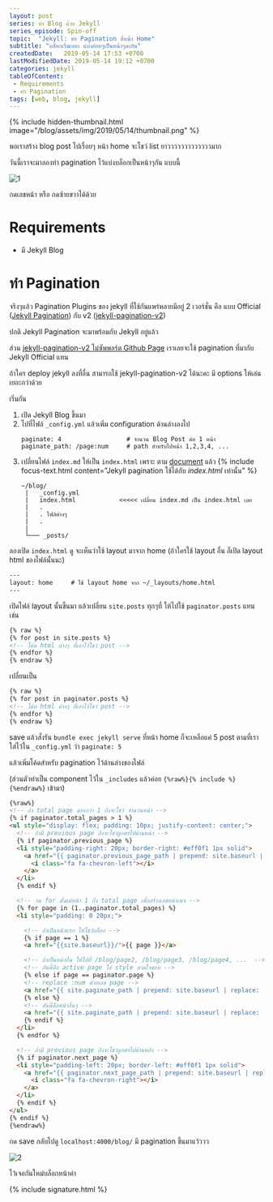 ```yaml
---
layout: post 
series: ทำ Blog ด้วย Jekyll
series_episode: Spin-off
topic:  "Jekyll: ทำ Pagination ที่หน้า Home"
subtitle: "บล็อกเริ่มเยอะ แบ่งย่อยๆเป็นหน้าๆละกัน"
createdDate:   2019-05-14 17:53 +0700
lastModifiedDate: 2019-05-14 19:12 +0700
categories: jekyll
tableOfContent:
 - Requirements
 - ทำ Pagination
tags: [web, blog, jekyll]
---
```


{% include hidden-thumbnail.html image="/blog/assets/img/2019/05/14/thumbnail.png" %}

พอเราสร้าง blog post ไปเรื่อยๆ หน้า home จะโชว์ list ยาวววววววววววววมาก

วันนี้เราจะมาลองทำ pagination ไว้แบ่งบล็อกเป็นหน้าๆกัน แบบนี้ 

![1](/blog/assets/img/2019/05/14/1.png)

กดเลขหน้า หรือ กดซ้ายขวาได้ด้วย

# Requirements

- มี Jekyll Blog

# ทำ Pagination

จริงๆแล้ว Pagination Plugins ของ jekyll ที่ใช้กันแพร่หลายมีอยู่ 2 เวอร์ชั่น คือ แบบ Official ([Jekyll Pagination](https://jekyllrb.com/docs/pagination/)) กับ v2 ([jekyll-pagination-v2](https://github.com/sverrirs/jekyll-paginate-v2))

ปกติ Jekyll Pagination จะมาพร้อมกับ Jekyll อยู่แล้ว 

ส่วน <u>jekyll-pagination-v2 ไม่ซัพพอร์ต Github Page</u> เราเลยจะใช้ pagination ที่มากับ Jekyll Official แทน

ถ้าใคร deploy jekyll ลงที่อื่น สามารถใช้ jekyll-pagination-v2 ได้นะคะ มี options ให้เล่นเยอะกว่าด้วย

เริ่มกัน

1. เปิด Jekyll Blog ขึ้นมา
2. ไปที่ไฟล์ `_config.yml` แล้วเพิ่ม configuration ด้านล่างลงไป
   ```
   paginate: 4                  # จำนวน Blog Post ต่อ 1 หน้า
   paginate_path: /page:num     # path สำหรับไปหน้า 1,2,3,4, ...
   ```
3. เปลี่ยนไฟล์ `index.md` ให้เป็น `index.html` เพราะ ตาม [document](https://jekyllrb.com/docs/pagination/) แล้ว {% include focus-text.html content="Jekyll pagination ใช้ได้กับ <em>index.html</em> เท่านั้น" %} 
   ```
   ~/blog/
    |   _config.yml   
    |   index.html            <<<<< เปลี่ยน index.md เป็น index.html เลย            
    |   .          
    |   . ไฟล์ต่างๆ  
    |   .                       
    |
    └─── _posts/
    ```

ลองเปิด `index.html` ดู จะเห็นว่าใช้ layout มาจาก home (ถ้าใครใช้ layout อื่น ก็เปิด layout html ของไฟล์นั้นนะ)
```html
---
layout: home     # ใช้ layout home จาก ~/_layouts/home.html
---
```

เปิดไฟล์ layout นั้นขึ้นมา แล้วเปลี่ยน `site.posts` ทุกๆที่ ให้ไปใช้ `paginator.posts` แทน เช่น

```html
{% raw %}
{% for post in site.posts %}
<!-- โค้ด html ต่างๆ ที่เอาไว้โชว์ post -->
{% endfor %}
{% endraw %}
```

เปลี่ยนเป็น

```html
{% raw %}
{% for post in paginator.posts %}
<!-- โค้ด html ต่างๆ ที่เอาไว้โชว์ post -->
{% endfor %}
{% endraw %}
```

save แล้วสั่งรัน `bundle exec jekyll serve` ที่หน้า home ก็จะเหลือแค่ 5 post ตามที่เราใส่ไว้ใน `_config.yml` ว่า `paginate: 5`

แล้วเพิ่มโค้ดสำหรับ pagination ไว้ด้านล่างของไฟล์

(ส่วนตัวทำเป็น component ไว้ใน `_includes` แล้วค่อย `{%raw%}{% include %}{%endraw%}` เข้ามา) 

```html
{%raw%}
<!-- ถ้า total page มากกว่า 1 ถึงจะโชว์ จำนวนหน้า -->
{% if paginator.total_pages > 1 %}
<ul style="display: flex; padding: 10px; justify-content: center;">
  <!-- ถ้ามี previous page ถึงจะโชว์ลูกศรไปด้านหน้า -->
  {% if paginator.previous_page %}
  <li style="padding-right: 20px; border-right: #eff0f1 1px solid">
    <a href="{{ paginator.previous_page_path | prepend: site.baseurl | replace: ':num', page }}">
      <i class="fa fa-chevron-left"></i>
    </a>
  </li>
  {% endif %}

  <!-- วน for ตั้งแต่หน้า 1 ถึง total page เพื่อสร้างเลขหน้าเพจ -->
  {% for page in (1..paginator.total_pages) %}
  <li style="padding: 0 20px;">

    <!-- ถ้าเป็นหน้าแรก ให้โชว์บล็อก -->    
    {% if page == 1 %}
    <a href="{{site.baseurl}}/">{{ page }}</a>

    <!-- ถ้าเป็นหน้าอื่น ให้ไปที่ /blog/page2, /blog/page3, /blog/page4, ...  -->  
    <!-- อันนี้คือ active page ใส่ style ตามใจชอบ -->  
    {% else if page == paginator.page %}
    <!-- replace :num ด้วยเลข page -->    
    <a href="{{ site.paginate_path | prepend: site.baseurl | replace: ':num', page }}">{{ page }}</a>
    {% else %}
    <!-- อันนี้คือหน้าอื่นๆ -->  
    <a href="{{ site.paginate_path | prepend: site.baseurl | replace: ':num', page }}">{{ page }}</a>
    {% endif %}
  </li>
  {% endfor %}

  <!-- ถ้ามี previous page ถึงจะโชว์ลูกศรไปด้านหลัง -->
  {% if paginator.next_page %}
  <li style="padding-left: 20px; border-left: #eff0f1 1px solid">
    <a href="{{ paginator.next_page_path | prepend: site.baseurl | replace: ':num', page }}">
      <i class="fa fa-chevron-right"></i>
    </a>
  </li>
  {% endif %}
</ul>
{% endif %}
{%endraw%}
```

กด save กลับไปดู `localhost:4000/blog/` มี pagination ขึ้นมาแว้ววว

![2](/blog/assets/img/2019/05/14/2.png)

ไว้เจอกันใหม่บล็อกหน้าค่า

{% include signature.html %}